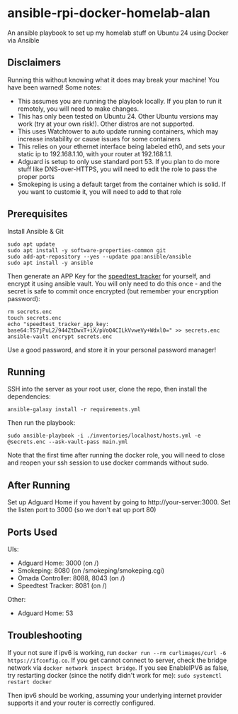 # ansible-rpi-docker-homelab-alan

An ansible playbook to set up my homelab stuff on Ubuntu 24 using Docker via Ansible

## Disclaimers

Running this without knowing what it does may break your machine! You have been warned! Some notes:

- This assumes you are running the playlook locally. If you plan to run it remotely, you will need to make changes.
- This has only been tested on Ubuntu 24. Other Ubuntu versions may work (try at your own risk!). Other distros are not supported.
- This uses Watchtower to auto update running containers, which may increase instability or cause issues for some containers
- This relies on your ethernet interface being labeled eth0, and sets your static ip to 192.168.1.10, with your router at 192.168.1.1.
- Adguard is setup to only use standard port 53. If you plan to do more stuff like DNS-over-HTTPS, you will need to edit the role to pass the proper ports
- Smokeping is using a default target from the container which is solid. If you want to customie it, you will need to add to that role

## Prerequisites

Install Ansible & Git

```shell
sudo apt update
sudo apt install -y software-properties-common git
sudo add-apt-repository --yes --update ppa:ansible/ansible
sudo apt install -y ansible
```

Then generate an APP Key for the [speedtest_tracker](https://speedtest-tracker.dev/) for yourself, and encrypt it using ansible vault. You will only need to do this once - and the secret is safe to commit once encrypted (but remember your encryption password):

```
rm secrets.enc
touch secrets.enc
echo "speedtest_tracker_app_key: base64:TS7jPuL2/944ZtDwxT+iX/pVoQ4CILkVvweVy+Wdxl0=" >> secrets.enc
ansible-vault encrypt secrets.enc
```

Use a good password, and store it in your personal password manager!

## Running

SSH into the server as your root user, clone the repo, then install the dependencies:

```shell
ansible-galaxy install -r requirements.yml
```

Then run the playbook:

```shell
sudo ansible-playbook -i ./inventories/localhost/hosts.yml -e @secrets.enc --ask-vault-pass main.yml
```

Note that the first time after running the docker role, you will need to close and reopen your ssh session to use docker commands without sudo.

## After Running

Set up Adguard Home if you havent by going to http://your-server:3000. Set the listen port to 3000 (so we don't eat up port 80)

## Ports Used

UIs:

- Adguard Home: 3000 (on /)
- Smokeping: 8080 (on /smokeping/smokeping.cgi)
- Omada Controller: 8088, 8043 (on /)
- Speedtest Tracker: 8081 (on /)

Other:

- Adguard Home: 53

## Troubleshooting

If your not sure if ipv6 is working, run `docker run --rm curlimages/curl -6 https://ifconfig.co`. If you get cannot connect to server, check the bridge network via `docker network inspect bridge`. If you see EnableIPV6 as false, try restarting docker (since the notify didn't work for me): `sudo systemctl restart docker`

Then ipv6 should be working, assuming your underlying internet provider supports it and your router is correctly configured.
